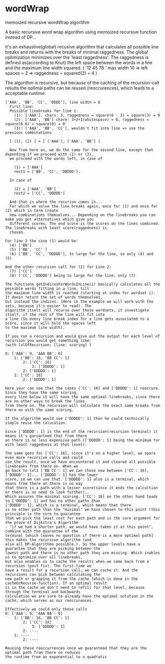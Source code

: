 # wordWrap
memoized recursive wordWrap algorithm

A basic recursive word wrap algorithm using memoized recursive function instead of DP...

It's an exhaustive(global) recusive algorithm that calculates all possible line breaks and returns with the breaks of minimal raggedness. The global optimization minimizes over the 'least raggedness'. The raggedness is defined as(according to Knut) the left space between the words in a line and the maximum line width squared. ( '12 45 78  ' max width 10 => left spaces = 2 => raggedness = squared(2) = 4 )

The algorithm is recursive, but because of the caching of the recursion-call results the optimal paths can be reused (reoccurences), which leads to a acceptable runtime.
  
  
    ['AAA', 'BB', 'CC', 'DDDD'], line width = 6
      First line:
      Possible linebreaks for line 1:  
        (1): ['AAA'], chars: 3, raggedness = square(6 - 3) = square(3) = 9
        (2): ['AAA', 'BB'] chare: 3+2+1(whitespace) = 6, raggedness = square(6-6) = square(0) = 0
        (3): ['AAA', 'BB', 'CC'], wouldn't fit into line => use the previous combinations
    
      [ (1), (2) ] = [ ['AAA'], ['AAA', 'BB'] ]
      
      Now from here on, we do the same for the second line, except that depending if we proceed with (1) or (2),
      we proceed with the words left, in case of 

        (1) = ['AAA']
        rest1 = ['BB', 'CC', 'DDDDD']. 

      In case of 

        (2) = ['AAA', 'BB']
        rest2 = ['CC', 'DDDDD']

      And that is where the recurion comes in...
      For which we solve the line breaks again, once for (1) and once for (2) which in term create
      new combinations themselves... Depending on the linebreaks you can make you got alternatives which give you
      different scores. The end score is the scores on the lines combined. The linebreaks with least score(raggedness) is
      chosen.
      
    For line 2 the case (1) would be:
      (4) ['BB']
      (5) ['BB', 'CC' ]
      (6) ['BB', 'CC', 'DDDDD'], to large for the line, so only (4) and (5)
      
    And the other recursion call for (2) for Line 2:
      (7) ['CC']
      (8) ['CC', 'DDDDD'] being to large for the line, only (7)
      
    The functione getIndicesForWordsInLine(i) basically calculates all the possible words fitting in a line, till
    the maximum line width is reached (starting at index for wordset i). It doesn return the set of words themselves,
    but instead the indices. (Here in the example we will work with the sets, because it's easier to read). The
    algorithm itselt will recurse over those wordsets, it investigate itself, if the rest of the line will fit into
    a line (So every line break index for a line gets associated to a score, since it will hold the spaces left
    to the maximum line width).

    If you run a recursion and would give out the output for each level of recursion you would get something like:
    (with lvlOfRecursion: [line: scoring] )
    
    0: ['AAA': 9, 'AAA BB': 0]
        1: ['BB': 16, 'BB CC': 1]
            2: ['CC': 16]
                3: ['DDDDD': 1]
            2: ['DDDDD': 1]
        1: ['CC': 16]
            2: ['DDDDD': 1]
		
    Here your can see that the cases ['CC': 16] and ['DDDDD': 1] reoccure. Since they have the same scoring,
    every line below it will have the same optimal linebreaks, since there are no other ways to break the lines
    from there on. The recursion will calculate the exact same breaks from there on with the same scoring.
    
    If the algorithm would see ['DDDDD': 1] then he could technically simple reuse the calucation.
    
    Since ['DDDDD': 1] is the end of the recursion(recursion terminal) it means it's garuanteed that from there
    on there is no less expensive path (['DDDDD': 1] being the minimum for with least raggedness at that level).
    
    The same goes for ['CC': 16], since it's on a higher level, we spare even more recursive calls and could
    use the result, once we have encountered it and cleared all possible linebreaks from there on. When we
    go back to lvl1 ['BB CC': 1] we can chose now between ['CC': 16], ['DDDDD': 1]... ['DDDDD': 1] has the lower
    score, so we can use that. ['DDDDD': 1] also is a terminal, which means from there on there is no way
    that there is a path with a lesser score(since it ends the calcultion or there is no need to look further).. 
    Which assures the minimal scoring. ['CC': 16] on the other hand leads to ['DDDDD': 1] and has no other paths than         
    ['DDDDD': 1], which is a terminal, which means that there
    is no other path than the "minimal" we have chosen to this point (this principle is the core to guarantee
    that we pick the least cost for each path and is the core argument for the prove of Dijkstra's Algorithm
    - "if we had a shorter path, we would have taken it at this point", combine with the guarantee of the 
    terminal [which leaves no question if there is a more optimal path] this makes the recursive algorithm (and
    also all DP-Algorithms possible.). So the upper levels have a guarantee that they are picking between the
    lowest path and there is no other path they are missing. Which inables us to optimize over all linebreaks,
    but also enables us to cache the results when we come back from a recursion (post fix). The first time we 
    have a result for a recursion call, we can cache it. And the recursions can pick between calculating the
    new path or grapping it from the cache (which is done in the cacheOrRecurse-function). If an optimal result
    is in the cache we don't need to refill for that level, because through the terminal and backwards
    calculation we are sure to already have the optimal solution in the cache, which serves as our reoccurences.

    Effectively we could only these calls
    0: ['AAA': 9, 'AAA BB': 0]
        1: ['BB': 16, 'BB CC': 1]
            2: ['CC': 16]
                3: ['DDDDD': 1]
            2: ----
        1: ----
            2: ----
		
    Reusing these reoccurrences once we guaranteed that they are the optimal path from there on reduces
    the runtime from an exponential to a quadratic

